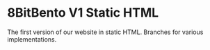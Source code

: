 # 8BitBento V1 Static HTML

The first version of our website in static HTML.  Branches for various implementations.
